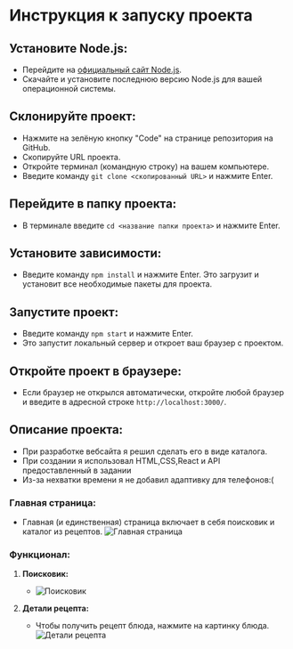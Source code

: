 # Инструкция к запуску проекта

## Установите Node.js:
- Перейдите на [официальный сайт Node.js](https://nodejs.org/).
- Скачайте и установите последнюю версию Node.js для вашей операционной системы.

## Склонируйте проект:
- Нажмите на зелёную кнопку "Code" на странице репозитория на GitHub.
- Скопируйте URL проекта.
- Откройте терминал (командную строку) на вашем компьютере.
- Введите команду `git clone <скопированный URL>` и нажмите Enter.

## Перейдите в папку проекта:
- В терминале введите `cd <название папки проекта>` и нажмите Enter.

## Установите зависимости:
- Введите команду `npm install` и нажмите Enter. Это загрузит и установит все необходимые пакеты для проекта.

## Запустите проект:
- Введите команду `npm start` и нажмите Enter.
- Это запустит локальный сервер и откроет ваш браузер с проектом.

## Откройте проект в браузере:
- Если браузер не открылся автоматически, откройте любой браузер и введите в адресной строке `http://localhost:3000/`.

## Описание проекта:
- При разработке вебсайта я решил сделать его в виде каталога.
- При создании я использовал HTML,CSS,React и API предоставленный в задании
- Из-за нехватки времени я не добавил адаптивку для телефонов:(

### Главная страница:
- Главная (и единственная) страница включает в себя поисковик и каталог из рецептов.
![Главная страница](https://github.com/tanquraii/nFactorial-Task-9/assets/166912843/86cdcfc9-af89-4e82-b2c0-f92b8360eb06)

### Функционал:
1. **Поисковик:**
   - ![Поисковик](https://github.com/tanquraii/nFactorial-Task-9/assets/166912843/6e1669b8-38c0-4cd6-9ace-1f201e6a1f14)
   
2. **Детали рецепта:**
   - Чтобы получить рецепт блюда, нажмите на картинку блюда.
   ![Детали рецепта](https://github.com/tanquraii/nFactorial-Task-9/assets/166912843/cae1b57c-16af-497b-99c8-649052e5cfcc)
